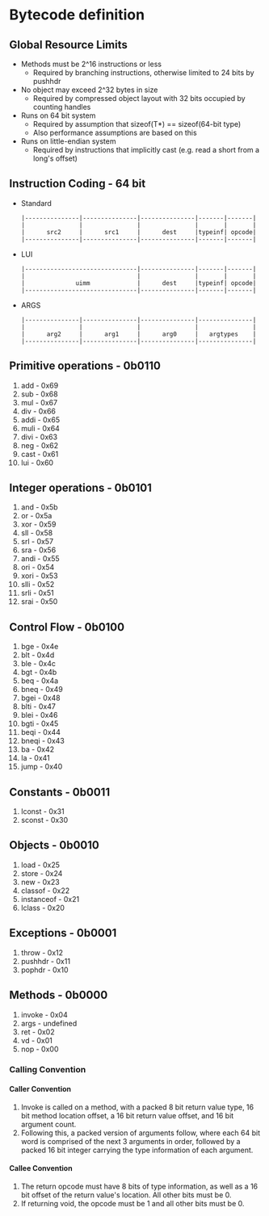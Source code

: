 # Bytecode definition

## Global Resource Limits

- Methods must be 2^16 instructions or less
  - Required by branching instructions, otherwise limited to 24 bits by pushhdr
- No object may exceed 2^32 bytes in size
  - Required by compressed object layout with 32 bits occupied by counting handles
- Runs on 64 bit system
  - Required by assumption that sizeof(T*) == sizeof(64-bit type)
  - Also performance assumptions are based on this
- Runs on little-endian system
  - Required by instructions that implicitly cast (e.g. read a short from a long's offset)

## Instruction Coding - 64 bit

- Standard

  ```
  |---------------|---------------|---------------|-------|-------|
  |               |               |               |       |       |
  |      src2     |      src1     |      dest     |typeinf| opcode|
  |---------------|---------------|---------------|-------|-------|
  ```

- LUI

  ```
  |-------------------------------|---------------|-------|-------|
  |                               |               |       |       |
  |              uimm             |      dest     |typeinf| opcode|
  |-------------------------------|---------------|-------|-------|
  ```

- ARGS

  ```
  |---------------|---------------|---------------|---------------|
  |               |               |               |               |
  |      arg2     |      arg1     |      arg0     |   argtypes    |
  |---------------|---------------|---------------|---------------|
  ```

## Primitive operations - 0b0110

1. add - 0x69
2. sub - 0x68
3. mul - 0x67
4. div - 0x66
5. addi - 0x65
6. muli - 0x64
7. divi - 0x63
8. neg - 0x62
9. cast - 0x61
10. lui - 0x60

## Integer operations - 0b0101

1. and - 0x5b
2. or - 0x5a
3. xor - 0x59
4. sll - 0x58
5. srl - 0x57
6. sra - 0x56
7. andi - 0x55
8. ori - 0x54
9. xori - 0x53
10. slli - 0x52
11. srli - 0x51
12. srai - 0x50

## Control Flow - 0b0100

1. bge - 0x4e
2. blt - 0x4d
3. ble - 0x4c
4. bgt - 0x4b
5. beq - 0x4a
6. bneq - 0x49
7. bgei - 0x48
8. blti - 0x47
9. blei - 0x46
10. bgti - 0x45
11. beqi - 0x44
12. bneqi - 0x43
13. ba - 0x42
14. la - 0x41
15. jump - 0x40

## Constants - 0b0011

1. lconst - 0x31
2. sconst - 0x30

## Objects - 0b0010

1. load - 0x25
2. store - 0x24
3. new - 0x23
4. classof - 0x22
5. instanceof - 0x21
6. lclass - 0x20

## Exceptions - 0b0001

1. throw - 0x12
2. pushhdr - 0x11
3. pophdr - 0x10

## Methods - 0b0000

1. invoke - 0x04
2. args - undefined
3. ret - 0x02
4. vd - 0x01
5. nop - 0x00

### Calling Convention

#### Caller Convention

1. Invoke is called on a method, with a packed 8 bit return value type, 16 bit method location offset, a 16 bit return value offset, and 16 bit argument count.
2. Following this, a packed version of arguments follow, where each 64 bit word is comprised of the next 3 arguments in order, followed by a packed 16 bit integer carrying the type information of each argument.

#### Callee Convention

1. The return opcode must have 8 bits of type information, as well as a 16 bit offset of the return value's location. All other bits must be 0.
2. If returning void, the opcode must be 1 and all other bits must be 0.
